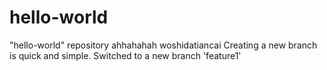 # hello-world
"hello-world" repository
ahhahahah
woshidatiancai
Creating a new branch is quick and simple.
Switched to a new branch 'feature1'
